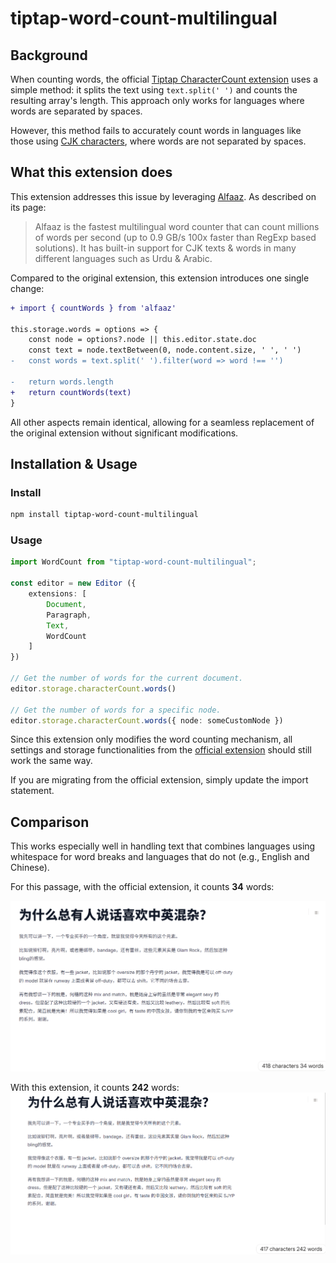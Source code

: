 # tiptap-word-count-multilingual

## Background

When counting words, the official [Tiptap CharacterCount extension](https://tiptap.dev/docs/editor/extensions/functionality/character-count) uses a simple method: it splits the text using `text.split(' ')` and counts the resulting array's length. This approach only works for languages where words are separated by spaces.

However, this method fails to accurately count words in languages like those using [CJK characters](https://fonts.google.com/knowledge/glossary/cjk), where words are not separated by spaces.

## What this extension does

This extension addresses this issue by leveraging [Alfaaz](https://github.com/thecodrr/alfaaz). As described on its page:

> Alfaaz is the fastest multilingual word counter that can count millions of words per second (up to 0.9 GB/s 100x faster than RegExp based solutions). It has built-in support for CJK texts & words in many different languages such as Urdu & Arabic.

Compared to the original extension, this extension introduces one single change:

```diff
+ import { countWords } from 'alfaaz'

this.storage.words = options => {
    const node = options?.node || this.editor.state.doc
    const text = node.textBetween(0, node.content.size, ' ', ' ')
-   const words = text.split(' ').filter(word => word !== '')

-   return words.length
+   return countWords(text)
}
```

All other aspects remain identical, allowing for a seamless replacement of the original extension without significant modifications.

## Installation & Usage

### Install

```bash
npm install tiptap-word-count-multilingual
```

### Usage

```ts
import WordCount from "tiptap-word-count-multilingual";

const editor = new Editor ({
    extensions: [
        Document,
        Paragraph,
        Text,
        WordCount
    ]
})

// Get the number of words for the current document.
editor.storage.characterCount.words()

// Get the number of words for a specific node.
editor.storage.characterCount.words({ node: someCustomNode })
```

Since this extension only modifies the word counting mechanism, all settings and storage functionalities from the [official extension](https://tiptap.dev/docs/editor/extensions/functionality/character-count) should still work the same way.

If you are migrating from the official extension, simply update the import statement.

## Comparison

This works especially well in handling text that combines languages using whitespace for word breaks and languages that do not (e.g., English and Chinese).

For this passage, with the official extension, it counts **34** words:

![](doc/images/20240819_120021_image.png)

With this extension, it counts **242** words:
![](doc/images/20240819_120412_image.png)
